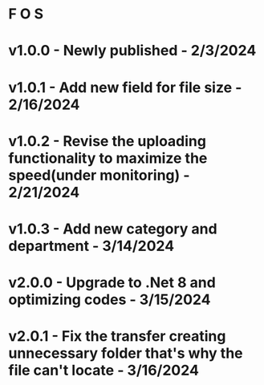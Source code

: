 # F O S
# v1.0.0 - Newly published - 2/3/2024
# v1.0.1 - Add new field for file size - 2/16/2024
# v1.0.2 - Revise the uploading functionality to maximize the speed(under monitoring) - 2/21/2024
# v1.0.3 - Add new category and department - 3/14/2024
# v2.0.0 - Upgrade to .Net 8 and optimizing codes - 3/15/2024
# v2.0.1 - Fix the transfer creating unnecessary folder that's why the file can't locate - 3/16/2024
